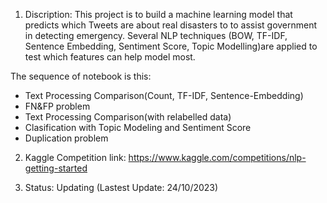 1. Discription:
This project is to build a machine learning model that predicts which Tweets are about real disasters to to assist government in detecting emergency. Several NLP techniques (BOW, TF-IDF, Sentence Embedding, Sentiment Score, Topic Modelling)are applied to test which features can help model most.

The sequence of notebook is this:
* Text Processing Comparison(Count, TF-IDF, Sentence-Embedding)
* FN&FP problem
* Text Processing Comparison(with relabelled data)
* Clasification with Topic Modeling and Sentiment Score
* Duplication problem

2. Kaggle Competition link: https://www.kaggle.com/competitions/nlp-getting-started

3. Status: Updating (Lastest Update: 24/10/2023)
